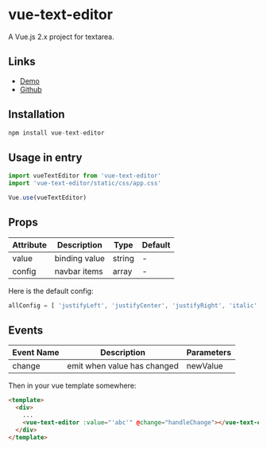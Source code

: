 # vue-text-editor

A Vue.js 2.x project for textarea.

## Links

- [Demo](https://leezng.github.io/vue-text-editor)
- [Github](https://github.com/leezng/vue-text-editor)

## Installation

```js
npm install vue-text-editor
```

## Usage in entry

```js
import vueTextEditor from 'vue-text-editor'
import 'vue-text-editor/static/css/app.css'

Vue.use(vueTextEditor)
```

## Props

| Attribute | Description | Type | Default |
|---------- |-------- |---------- | ---------- |
| value  | binding value | string | - |
| config | navbar items | array | - |

Here is the default config:

```js
allConfig = [ 'justifyLeft', 'justifyCenter', 'justifyRight', 'italic', 'bold', 'foreColor', 'backColor', 'fontName', 'fontSize', 'superscript', 'subscript', 'underline', 'strikeThrough', 'indent', 'outdent' ]
```

## Events

| Event Name | Description | Parameters |
|---------- |-------- |---------- |
| change  | emit when value has changed | newValue |

Then in your vue template somewhere:

```html
<template>
  <div>
    ...
    <vue-text-editor :value="'abc'" @change="handleChange"></vue-text-editor>
  </div>
</template>
```
